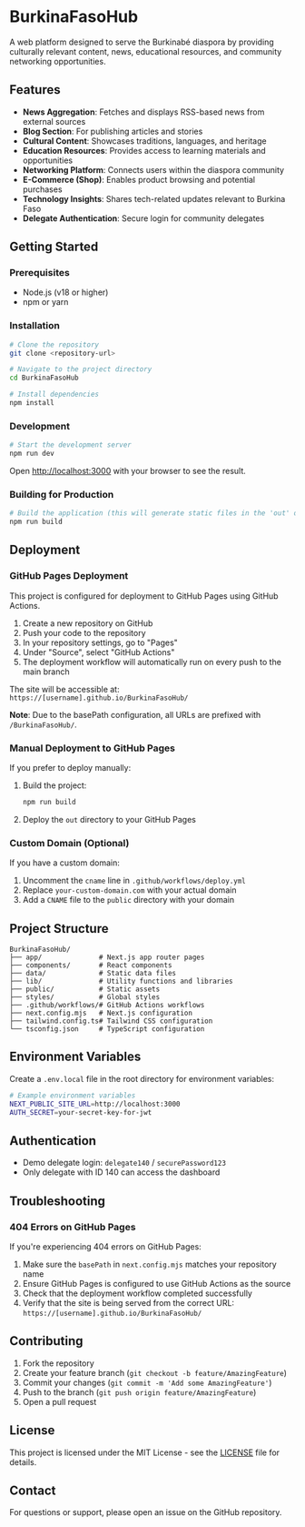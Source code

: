 # BurkinaFasoHub

A web platform designed to serve the Burkinabé diaspora by providing culturally relevant content, news, educational resources, and community networking opportunities.

## Features

- **News Aggregation**: Fetches and displays RSS-based news from external sources
- **Blog Section**: For publishing articles and stories
- **Cultural Content**: Showcases traditions, languages, and heritage
- **Education Resources**: Provides access to learning materials and opportunities
- **Networking Platform**: Connects users within the diaspora community
- **E-Commerce (Shop)**: Enables product browsing and potential purchases
- **Technology Insights**: Shares tech-related updates relevant to Burkina Faso
- **Delegate Authentication**: Secure login for community delegates

## Getting Started

### Prerequisites

- Node.js (v18 or higher)
- npm or yarn

### Installation

```bash
# Clone the repository
git clone <repository-url>

# Navigate to the project directory
cd BurkinaFasoHub

# Install dependencies
npm install
```

### Development

```bash
# Start the development server
npm run dev
```

Open [http://localhost:3000](http://localhost:3000) with your browser to see the result.

### Building for Production

```bash
# Build the application (this will generate static files in the 'out' directory)
npm run build
```

## Deployment

### GitHub Pages Deployment

This project is configured for deployment to GitHub Pages using GitHub Actions.

1. Create a new repository on GitHub
2. Push your code to the repository
3. In your repository settings, go to "Pages"
4. Under "Source", select "GitHub Actions"
5. The deployment workflow will automatically run on every push to the main branch

The site will be accessible at: `https://[username].github.io/BurkinaFasoHub/`

**Note**: Due to the basePath configuration, all URLs are prefixed with `/BurkinaFasoHub/`.

### Manual Deployment to GitHub Pages

If you prefer to deploy manually:

1. Build the project:

   ```bash
   npm run build
   ```

2. Deploy the `out` directory to your GitHub Pages

### Custom Domain (Optional)

If you have a custom domain:

1. Uncomment the `cname` line in `.github/workflows/deploy.yml`
2. Replace `your-custom-domain.com` with your actual domain
3. Add a `CNAME` file to the `public` directory with your domain

## Project Structure

```
BurkinaFasoHub/
├── app/              # Next.js app router pages
├── components/       # React components
├── data/             # Static data files
├── lib/              # Utility functions and libraries
├── public/           # Static assets
├── styles/           # Global styles
├── .github/workflows/# GitHub Actions workflows
├── next.config.mjs   # Next.js configuration
├── tailwind.config.ts# Tailwind CSS configuration
└── tsconfig.json     # TypeScript configuration
```

## Environment Variables

Create a `.env.local` file in the root directory for environment variables:

```bash
# Example environment variables
NEXT_PUBLIC_SITE_URL=http://localhost:3000
AUTH_SECRET=your-secret-key-for-jwt
```

## Authentication

- Demo delegate login: `delegate140` / `securePassword123`
- Only delegate with ID 140 can access the dashboard

## Troubleshooting

### 404 Errors on GitHub Pages

If you're experiencing 404 errors on GitHub Pages:

1. Make sure the `basePath` in `next.config.mjs` matches your repository name
2. Ensure GitHub Pages is configured to use GitHub Actions as the source
3. Check that the deployment workflow completed successfully
4. Verify that the site is being served from the correct URL:
   `https://[username].github.io/BurkinaFasoHub/`

## Contributing

1. Fork the repository
2. Create your feature branch (`git checkout -b feature/AmazingFeature`)
3. Commit your changes (`git commit -m 'Add some AmazingFeature'`)
4. Push to the branch (`git push origin feature/AmazingFeature`)
5. Open a pull request

## License

This project is licensed under the MIT License - see the [LICENSE](LICENSE) file for details.

## Contact

For questions or support, please open an issue on the GitHub repository.